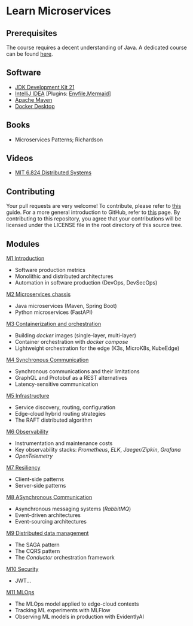 # Learn Microservices

## Prerequisites
The course requires a decent understanding of Java. A dedicated course can be found [here](https://github.com/nbicocchi/learn-java-core).

## Software
* [JDK Development Kit 21](https://www.oracle.com/it/java/technologies/downloads/)
* [IntelliJ IDEA](https://www.jetbrains.com/idea/) [Plugins: [Envfile](https://plugins.jetbrains.com/plugin/7861-envfile),[Mermaid](https://plugins.jetbrains.com/plugin/20146-mermaid)]
* [Apache Maven](https://maven.apache.org/)
* [Docker Desktop](https://www.docker.com/products/docker-desktop/)

## Books
* Microservices Patterns; Richardson

## Videos
* [MIT 6.824 Distributed Systems](https://www.youtube.com/watch?v=cQP8WApzIQQ&list=PLrw6a1wE39_tb2fErI4-WkMbsvGQk9_UB)

## Contributing
Your pull requests are very welcome! To contribute, please refer to [this](https://docs.github.com/en/pull-requests/collaborating-with-pull-requests/proposing-changes-to-your-work-with-pull-requests/creating-a-pull-request) guide. For a more general introduction to GitHub, refer to [this](https://github.com/skills/) page. By contributing to this repository, you agree that your contributions will be licensed under the LICENSE file in the root directory of this source tree.

## Modules
[M1 Introduction](modules/introduction)
* Software production metrics
* Monolithic and distributed architectures
* Automation in software production (DevOps, DevSecOps) 

[M2 Microservices chassis](modules/chassis)
* Java microservices (Maven, Spring Boot)
* Python microservices (FastAPI)

[M3 Containerization and orchestration](modules/containerization)
* Building *docker* images (single-layer, multi-layer)
* Container orchestration with *docker compose*
* Lightweight orchestration for the edge (K3s, MicroK8s, KubeEdge)

[M4 Synchronous Communication](modules/communication-sync)
* Synchronous communications and their limitations
* GraphQL and Protobuf as a REST alternatives
* Latency-sensitive communication

[M5 Infrastructure](modules/infrastructure)
* Service discovery, routing, configuration
* Edge-cloud hybrid routing strategies
* The RAFT distributed algorithm

[M6 Observability](modules/observability)
* Instrumentation and maintenance costs
* Key observability stacks: *Prometheus*, *ELK*, *Jaeger/Zipkin*, *Grafana*
* *OpenTelemetry*

[M7 Resiliency](modules/resiliency)
* Client-side patterns
* Server-side patterns

[M8 ASynchronous Communication](modules/communication-sync)
* Asynchronous messaging systems (*RabbitMQ*)
* Event-driven architectures
* Event-sourcing architectures

[M9 Distributed data management](modules/data-management)
* The SAGA pattern
* The CQRS pattern
* The *Conductor* orchestration framework

[M10 Security]()
* JWT...

[M11 MLOps](modules/mlops)
* The MLOps model applied to edge-cloud contexts
* Tracking ML experiments with MLFlow
* Observing ML models in production with EvidentlyAI